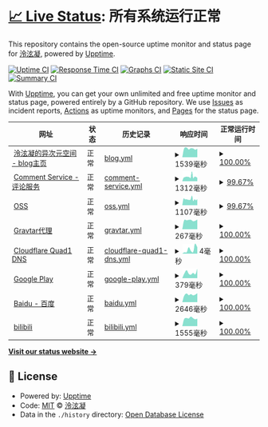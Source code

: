 # [📈 Live Status](https://status.lxnchan.cn): <!--live status--> **所有系统运行正常**

This repository contains the open-source uptime monitor and status page for [泠泫凝](https://LxnChan.cn), powered by [Upptime](https://github.com/upptime/upptime).

[![Uptime CI](https://github.com/LxnChan/status/workflows/Uptime%20CI/badge.svg)](https://github.com/LxnChan/status/actions?query=workflow%3A%22Uptime+CI%22)
[![Response Time CI](https://github.com/LxnChan/status/workflows/Response%20Time%20CI/badge.svg)](https://github.com/LxnChan/status/actions?query=workflow%3A%22Response+Time+CI%22)
[![Graphs CI](https://github.com/LxnChan/status/workflows/Graphs%20CI/badge.svg)](https://github.com/LxnChan/status/actions?query=workflow%3A%22Graphs+CI%22)
[![Static Site CI](https://github.com/LxnChan/status/workflows/Static%20Site%20CI/badge.svg)](https://github.com/LxnChan/status/actions?query=workflow%3A%22Static+Site+CI%22)
[![Summary CI](https://github.com/LxnChan/status/workflows/Summary%20CI/badge.svg)](https://github.com/LxnChan/status/actions?query=workflow%3A%22Summary+CI%22)

With [Upptime](https://upptime.js.org), you can get your own unlimited and free uptime monitor and status page, powered entirely by a GitHub repository. We use [Issues](https://github.com/LxnChan/status/issues) as incident reports, [Actions](https://github.com/LxnChan/status/actions) as uptime monitors, and [Pages](https://status.lxnchan.cn) for the status page.

<!--start: status pages-->
<!-- This summary is generated by Upptime (https://github.com/upptime/upptime) -->
<!-- Do not edit this manually, your changes will be overwritten -->
<!-- prettier-ignore -->
| 网址 | 状态 | 历史记录 | 响应时间 | 正常运行时间 |
| --- | ------ | ------- | ------------- | ------ |
| <img alt="" src="https://icons.duckduckgo.com/ip3/lxnchan.cn.ico" height="13"> [泠泫凝的异次元空间 - blog主页](https://lxnchan.cn) | 正常 | [blog.yml](https://github.com/LxnChan/status/commits/HEAD/history/blog.yml) | <details><summary><img alt="响应时间图表" src="./graphs/blog/response-time-week.png" height="20"> 1539毫秒</summary><br><a href="https://status.lxnchan.cn/history/blog"><img alt="响应时间 1653" src="https://img.shields.io/endpoint?url=https%3A%2F%2Fraw.githubusercontent.com%2FLxnChan%2Fstatus%2FHEAD%2Fapi%2Fblog%2Fresponse-time.json"></a><br><a href="https://status.lxnchan.cn/history/blog"><img alt="24 小时响应时间 1504" src="https://img.shields.io/endpoint?url=https%3A%2F%2Fraw.githubusercontent.com%2FLxnChan%2Fstatus%2FHEAD%2Fapi%2Fblog%2Fresponse-time-day.json"></a><br><a href="https://status.lxnchan.cn/history/blog"><img alt="7 天响应时间 1539" src="https://img.shields.io/endpoint?url=https%3A%2F%2Fraw.githubusercontent.com%2FLxnChan%2Fstatus%2FHEAD%2Fapi%2Fblog%2Fresponse-time-week.json"></a><br><a href="https://status.lxnchan.cn/history/blog"><img alt="30 天响应时间 1647" src="https://img.shields.io/endpoint?url=https%3A%2F%2Fraw.githubusercontent.com%2FLxnChan%2Fstatus%2FHEAD%2Fapi%2Fblog%2Fresponse-time-month.json"></a><br><a href="https://status.lxnchan.cn/history/blog"><img alt="1 年响应时间 1653" src="https://img.shields.io/endpoint?url=https%3A%2F%2Fraw.githubusercontent.com%2FLxnChan%2Fstatus%2FHEAD%2Fapi%2Fblog%2Fresponse-time-year.json"></a></details> | <details><summary><a href="https://status.lxnchan.cn/history/blog">100.00%</a></summary><a href="https://status.lxnchan.cn/history/blog"><img alt="正常运行时间 100.00%" src="https://img.shields.io/endpoint?url=https%3A%2F%2Fraw.githubusercontent.com%2FLxnChan%2Fstatus%2FHEAD%2Fapi%2Fblog%2Fuptime.json"></a><br><a href="https://status.lxnchan.cn/history/blog"><img alt="24 小时正常运行时间 100.00%" src="https://img.shields.io/endpoint?url=https%3A%2F%2Fraw.githubusercontent.com%2FLxnChan%2Fstatus%2FHEAD%2Fapi%2Fblog%2Fuptime-day.json"></a><br><a href="https://status.lxnchan.cn/history/blog"><img alt="7 天正常运行时间 100.00%" src="https://img.shields.io/endpoint?url=https%3A%2F%2Fraw.githubusercontent.com%2FLxnChan%2Fstatus%2FHEAD%2Fapi%2Fblog%2Fuptime-week.json"></a><br><a href="https://status.lxnchan.cn/history/blog"><img alt="30 天正常运行时间 100.00%" src="https://img.shields.io/endpoint?url=https%3A%2F%2Fraw.githubusercontent.com%2FLxnChan%2Fstatus%2FHEAD%2Fapi%2Fblog%2Fuptime-month.json"></a><br><a href="https://status.lxnchan.cn/history/blog"><img alt="1 年正常运行时间 100.00%" src="https://img.shields.io/endpoint?url=https%3A%2F%2Fraw.githubusercontent.com%2FLxnChan%2Fstatus%2FHEAD%2Fapi%2Fblog%2Fuptime-year.json"></a></details>
| <img alt="" src="https://icons.duckduckgo.com/ip3/comment.lxnchan.cn.ico" height="13"> [Comment Service - 评论服务](https://comment.lxnchan.cn) | 正常 | [comment-service.yml](https://github.com/LxnChan/status/commits/HEAD/history/comment-service.yml) | <details><summary><img alt="响应时间图表" src="./graphs/comment-service/response-time-week.png" height="20"> 1312毫秒</summary><br><a href="https://status.lxnchan.cn/history/comment-service"><img alt="响应时间 1209" src="https://img.shields.io/endpoint?url=https%3A%2F%2Fraw.githubusercontent.com%2FLxnChan%2Fstatus%2FHEAD%2Fapi%2Fcomment-service%2Fresponse-time.json"></a><br><a href="https://status.lxnchan.cn/history/comment-service"><img alt="24 小时响应时间 1210" src="https://img.shields.io/endpoint?url=https%3A%2F%2Fraw.githubusercontent.com%2FLxnChan%2Fstatus%2FHEAD%2Fapi%2Fcomment-service%2Fresponse-time-day.json"></a><br><a href="https://status.lxnchan.cn/history/comment-service"><img alt="7 天响应时间 1312" src="https://img.shields.io/endpoint?url=https%3A%2F%2Fraw.githubusercontent.com%2FLxnChan%2Fstatus%2FHEAD%2Fapi%2Fcomment-service%2Fresponse-time-week.json"></a><br><a href="https://status.lxnchan.cn/history/comment-service"><img alt="30 天响应时间 1199" src="https://img.shields.io/endpoint?url=https%3A%2F%2Fraw.githubusercontent.com%2FLxnChan%2Fstatus%2FHEAD%2Fapi%2Fcomment-service%2Fresponse-time-month.json"></a><br><a href="https://status.lxnchan.cn/history/comment-service"><img alt="1 年响应时间 1209" src="https://img.shields.io/endpoint?url=https%3A%2F%2Fraw.githubusercontent.com%2FLxnChan%2Fstatus%2FHEAD%2Fapi%2Fcomment-service%2Fresponse-time-year.json"></a></details> | <details><summary><a href="https://status.lxnchan.cn/history/comment-service">99.67%</a></summary><a href="https://status.lxnchan.cn/history/comment-service"><img alt="正常运行时间 99.36%" src="https://img.shields.io/endpoint?url=https%3A%2F%2Fraw.githubusercontent.com%2FLxnChan%2Fstatus%2FHEAD%2Fapi%2Fcomment-service%2Fuptime.json"></a><br><a href="https://status.lxnchan.cn/history/comment-service"><img alt="24 小时正常运行时间 99.56%" src="https://img.shields.io/endpoint?url=https%3A%2F%2Fraw.githubusercontent.com%2FLxnChan%2Fstatus%2FHEAD%2Fapi%2Fcomment-service%2Fuptime-day.json"></a><br><a href="https://status.lxnchan.cn/history/comment-service"><img alt="7 天正常运行时间 99.67%" src="https://img.shields.io/endpoint?url=https%3A%2F%2Fraw.githubusercontent.com%2FLxnChan%2Fstatus%2FHEAD%2Fapi%2Fcomment-service%2Fuptime-week.json"></a><br><a href="https://status.lxnchan.cn/history/comment-service"><img alt="30 天正常运行时间 99.28%" src="https://img.shields.io/endpoint?url=https%3A%2F%2Fraw.githubusercontent.com%2FLxnChan%2Fstatus%2FHEAD%2Fapi%2Fcomment-service%2Fuptime-month.json"></a><br><a href="https://status.lxnchan.cn/history/comment-service"><img alt="1 年正常运行时间 99.36%" src="https://img.shields.io/endpoint?url=https%3A%2F%2Fraw.githubusercontent.com%2FLxnChan%2Fstatus%2FHEAD%2Fapi%2Fcomment-service%2Fuptime-year.json"></a></details>
| <img alt="" src="https://icons.duckduckgo.com/ip3/bucket.lxnchan.cn.ico" height="13"> [OSS](https://bucket.lxnchan.cn/robots.txt) | 正常 | [oss.yml](https://github.com/LxnChan/status/commits/HEAD/history/oss.yml) | <details><summary><img alt="响应时间图表" src="./graphs/oss/response-time-week.png" height="20"> 1107毫秒</summary><br><a href="https://status.lxnchan.cn/history/oss"><img alt="响应时间 924" src="https://img.shields.io/endpoint?url=https%3A%2F%2Fraw.githubusercontent.com%2FLxnChan%2Fstatus%2FHEAD%2Fapi%2Foss%2Fresponse-time.json"></a><br><a href="https://status.lxnchan.cn/history/oss"><img alt="24 小时响应时间 1336" src="https://img.shields.io/endpoint?url=https%3A%2F%2Fraw.githubusercontent.com%2FLxnChan%2Fstatus%2FHEAD%2Fapi%2Foss%2Fresponse-time-day.json"></a><br><a href="https://status.lxnchan.cn/history/oss"><img alt="7 天响应时间 1107" src="https://img.shields.io/endpoint?url=https%3A%2F%2Fraw.githubusercontent.com%2FLxnChan%2Fstatus%2FHEAD%2Fapi%2Foss%2Fresponse-time-week.json"></a><br><a href="https://status.lxnchan.cn/history/oss"><img alt="30 天响应时间 1085" src="https://img.shields.io/endpoint?url=https%3A%2F%2Fraw.githubusercontent.com%2FLxnChan%2Fstatus%2FHEAD%2Fapi%2Foss%2Fresponse-time-month.json"></a><br><a href="https://status.lxnchan.cn/history/oss"><img alt="1 年响应时间 924" src="https://img.shields.io/endpoint?url=https%3A%2F%2Fraw.githubusercontent.com%2FLxnChan%2Fstatus%2FHEAD%2Fapi%2Foss%2Fresponse-time-year.json"></a></details> | <details><summary><a href="https://status.lxnchan.cn/history/oss">99.67%</a></summary><a href="https://status.lxnchan.cn/history/oss"><img alt="正常运行时间 99.37%" src="https://img.shields.io/endpoint?url=https%3A%2F%2Fraw.githubusercontent.com%2FLxnChan%2Fstatus%2FHEAD%2Fapi%2Foss%2Fuptime.json"></a><br><a href="https://status.lxnchan.cn/history/oss"><img alt="24 小时正常运行时间 99.58%" src="https://img.shields.io/endpoint?url=https%3A%2F%2Fraw.githubusercontent.com%2FLxnChan%2Fstatus%2FHEAD%2Fapi%2Foss%2Fuptime-day.json"></a><br><a href="https://status.lxnchan.cn/history/oss"><img alt="7 天正常运行时间 99.67%" src="https://img.shields.io/endpoint?url=https%3A%2F%2Fraw.githubusercontent.com%2FLxnChan%2Fstatus%2FHEAD%2Fapi%2Foss%2Fuptime-week.json"></a><br><a href="https://status.lxnchan.cn/history/oss"><img alt="30 天正常运行时间 99.29%" src="https://img.shields.io/endpoint?url=https%3A%2F%2Fraw.githubusercontent.com%2FLxnChan%2Fstatus%2FHEAD%2Fapi%2Foss%2Fuptime-month.json"></a><br><a href="https://status.lxnchan.cn/history/oss"><img alt="1 年正常运行时间 99.37%" src="https://img.shields.io/endpoint?url=https%3A%2F%2Fraw.githubusercontent.com%2FLxnChan%2Fstatus%2FHEAD%2Fapi%2Foss%2Fuptime-year.json"></a></details>
| <img alt="" src="https://icons.duckduckgo.com/ip3/gravatar.arlxn.top.ico" height="13"> [Gravtar代理](https://gravatar.arlxn.top) | 正常 | [gravtar.yml](https://github.com/LxnChan/status/commits/HEAD/history/gravtar.yml) | <details><summary><img alt="响应时间图表" src="./graphs/gravtar/response-time-week.png" height="20"> 267毫秒</summary><br><a href="https://status.lxnchan.cn/history/gravtar"><img alt="响应时间 262" src="https://img.shields.io/endpoint?url=https%3A%2F%2Fraw.githubusercontent.com%2FLxnChan%2Fstatus%2FHEAD%2Fapi%2Fgravtar%2Fresponse-time.json"></a><br><a href="https://status.lxnchan.cn/history/gravtar"><img alt="24 小时响应时间 287" src="https://img.shields.io/endpoint?url=https%3A%2F%2Fraw.githubusercontent.com%2FLxnChan%2Fstatus%2FHEAD%2Fapi%2Fgravtar%2Fresponse-time-day.json"></a><br><a href="https://status.lxnchan.cn/history/gravtar"><img alt="7 天响应时间 267" src="https://img.shields.io/endpoint?url=https%3A%2F%2Fraw.githubusercontent.com%2FLxnChan%2Fstatus%2FHEAD%2Fapi%2Fgravtar%2Fresponse-time-week.json"></a><br><a href="https://status.lxnchan.cn/history/gravtar"><img alt="30 天响应时间 295" src="https://img.shields.io/endpoint?url=https%3A%2F%2Fraw.githubusercontent.com%2FLxnChan%2Fstatus%2FHEAD%2Fapi%2Fgravtar%2Fresponse-time-month.json"></a><br><a href="https://status.lxnchan.cn/history/gravtar"><img alt="1 年响应时间 257" src="https://img.shields.io/endpoint?url=https%3A%2F%2Fraw.githubusercontent.com%2FLxnChan%2Fstatus%2FHEAD%2Fapi%2Fgravtar%2Fresponse-time-year.json"></a></details> | <details><summary><a href="https://status.lxnchan.cn/history/gravtar">100.00%</a></summary><a href="https://status.lxnchan.cn/history/gravtar"><img alt="正常运行时间 100.00%" src="https://img.shields.io/endpoint?url=https%3A%2F%2Fraw.githubusercontent.com%2FLxnChan%2Fstatus%2FHEAD%2Fapi%2Fgravtar%2Fuptime.json"></a><br><a href="https://status.lxnchan.cn/history/gravtar"><img alt="24 小时正常运行时间 100.00%" src="https://img.shields.io/endpoint?url=https%3A%2F%2Fraw.githubusercontent.com%2FLxnChan%2Fstatus%2FHEAD%2Fapi%2Fgravtar%2Fuptime-day.json"></a><br><a href="https://status.lxnchan.cn/history/gravtar"><img alt="7 天正常运行时间 100.00%" src="https://img.shields.io/endpoint?url=https%3A%2F%2Fraw.githubusercontent.com%2FLxnChan%2Fstatus%2FHEAD%2Fapi%2Fgravtar%2Fuptime-week.json"></a><br><a href="https://status.lxnchan.cn/history/gravtar"><img alt="30 天正常运行时间 100.00%" src="https://img.shields.io/endpoint?url=https%3A%2F%2Fraw.githubusercontent.com%2FLxnChan%2Fstatus%2FHEAD%2Fapi%2Fgravtar%2Fuptime-month.json"></a><br><a href="https://status.lxnchan.cn/history/gravtar"><img alt="1 年正常运行时间 100.00%" src="https://img.shields.io/endpoint?url=https%3A%2F%2Fraw.githubusercontent.com%2FLxnChan%2Fstatus%2FHEAD%2Fapi%2Fgravtar%2Fuptime-year.json"></a></details>
| <img alt="" src="https://icons.duckduckgo.com/ip3/null.ico" height="13"> [Cloudflare Quad1 DNS](1.1.1.1) | 正常 | [cloudflare-quad1-dns.yml](https://github.com/LxnChan/status/commits/HEAD/history/cloudflare-quad1-dns.yml) | <details><summary><img alt="响应时间图表" src="./graphs/cloudflare-quad1-dns/response-time-week.png" height="20"> 4毫秒</summary><br><a href="https://status.lxnchan.cn/history/cloudflare-quad1-dns"><img alt="响应时间 19" src="https://img.shields.io/endpoint?url=https%3A%2F%2Fraw.githubusercontent.com%2FLxnChan%2Fstatus%2FHEAD%2Fapi%2Fcloudflare-quad1-dns%2Fresponse-time.json"></a><br><a href="https://status.lxnchan.cn/history/cloudflare-quad1-dns"><img alt="24 小时响应时间 6" src="https://img.shields.io/endpoint?url=https%3A%2F%2Fraw.githubusercontent.com%2FLxnChan%2Fstatus%2FHEAD%2Fapi%2Fcloudflare-quad1-dns%2Fresponse-time-day.json"></a><br><a href="https://status.lxnchan.cn/history/cloudflare-quad1-dns"><img alt="7 天响应时间 4" src="https://img.shields.io/endpoint?url=https%3A%2F%2Fraw.githubusercontent.com%2FLxnChan%2Fstatus%2FHEAD%2Fapi%2Fcloudflare-quad1-dns%2Fresponse-time-week.json"></a><br><a href="https://status.lxnchan.cn/history/cloudflare-quad1-dns"><img alt="30 天响应时间 5" src="https://img.shields.io/endpoint?url=https%3A%2F%2Fraw.githubusercontent.com%2FLxnChan%2Fstatus%2FHEAD%2Fapi%2Fcloudflare-quad1-dns%2Fresponse-time-month.json"></a><br><a href="https://status.lxnchan.cn/history/cloudflare-quad1-dns"><img alt="1 年响应时间 19" src="https://img.shields.io/endpoint?url=https%3A%2F%2Fraw.githubusercontent.com%2FLxnChan%2Fstatus%2FHEAD%2Fapi%2Fcloudflare-quad1-dns%2Fresponse-time-year.json"></a></details> | <details><summary><a href="https://status.lxnchan.cn/history/cloudflare-quad1-dns">100.00%</a></summary><a href="https://status.lxnchan.cn/history/cloudflare-quad1-dns"><img alt="正常运行时间 100.00%" src="https://img.shields.io/endpoint?url=https%3A%2F%2Fraw.githubusercontent.com%2FLxnChan%2Fstatus%2FHEAD%2Fapi%2Fcloudflare-quad1-dns%2Fuptime.json"></a><br><a href="https://status.lxnchan.cn/history/cloudflare-quad1-dns"><img alt="24 小时正常运行时间 100.00%" src="https://img.shields.io/endpoint?url=https%3A%2F%2Fraw.githubusercontent.com%2FLxnChan%2Fstatus%2FHEAD%2Fapi%2Fcloudflare-quad1-dns%2Fuptime-day.json"></a><br><a href="https://status.lxnchan.cn/history/cloudflare-quad1-dns"><img alt="7 天正常运行时间 100.00%" src="https://img.shields.io/endpoint?url=https%3A%2F%2Fraw.githubusercontent.com%2FLxnChan%2Fstatus%2FHEAD%2Fapi%2Fcloudflare-quad1-dns%2Fuptime-week.json"></a><br><a href="https://status.lxnchan.cn/history/cloudflare-quad1-dns"><img alt="30 天正常运行时间 100.00%" src="https://img.shields.io/endpoint?url=https%3A%2F%2Fraw.githubusercontent.com%2FLxnChan%2Fstatus%2FHEAD%2Fapi%2Fcloudflare-quad1-dns%2Fuptime-month.json"></a><br><a href="https://status.lxnchan.cn/history/cloudflare-quad1-dns"><img alt="1 年正常运行时间 100.00%" src="https://img.shields.io/endpoint?url=https%3A%2F%2Fraw.githubusercontent.com%2FLxnChan%2Fstatus%2FHEAD%2Fapi%2Fcloudflare-quad1-dns%2Fuptime-year.json"></a></details>
| <img alt="" src="https://icons.duckduckgo.com/ip3/play.google.com.ico" height="13"> [Google Play](https://play.google.com) | 正常 | [google-play.yml](https://github.com/LxnChan/status/commits/HEAD/history/google-play.yml) | <details><summary><img alt="响应时间图表" src="./graphs/google-play/response-time-week.png" height="20"> 379毫秒</summary><br><a href="https://status.lxnchan.cn/history/google-play"><img alt="响应时间 410" src="https://img.shields.io/endpoint?url=https%3A%2F%2Fraw.githubusercontent.com%2FLxnChan%2Fstatus%2FHEAD%2Fapi%2Fgoogle-play%2Fresponse-time.json"></a><br><a href="https://status.lxnchan.cn/history/google-play"><img alt="24 小时响应时间 638" src="https://img.shields.io/endpoint?url=https%3A%2F%2Fraw.githubusercontent.com%2FLxnChan%2Fstatus%2FHEAD%2Fapi%2Fgoogle-play%2Fresponse-time-day.json"></a><br><a href="https://status.lxnchan.cn/history/google-play"><img alt="7 天响应时间 379" src="https://img.shields.io/endpoint?url=https%3A%2F%2Fraw.githubusercontent.com%2FLxnChan%2Fstatus%2FHEAD%2Fapi%2Fgoogle-play%2Fresponse-time-week.json"></a><br><a href="https://status.lxnchan.cn/history/google-play"><img alt="30 天响应时间 406" src="https://img.shields.io/endpoint?url=https%3A%2F%2Fraw.githubusercontent.com%2FLxnChan%2Fstatus%2FHEAD%2Fapi%2Fgoogle-play%2Fresponse-time-month.json"></a><br><a href="https://status.lxnchan.cn/history/google-play"><img alt="1 年响应时间 410" src="https://img.shields.io/endpoint?url=https%3A%2F%2Fraw.githubusercontent.com%2FLxnChan%2Fstatus%2FHEAD%2Fapi%2Fgoogle-play%2Fresponse-time-year.json"></a></details> | <details><summary><a href="https://status.lxnchan.cn/history/google-play">100.00%</a></summary><a href="https://status.lxnchan.cn/history/google-play"><img alt="正常运行时间 100.00%" src="https://img.shields.io/endpoint?url=https%3A%2F%2Fraw.githubusercontent.com%2FLxnChan%2Fstatus%2FHEAD%2Fapi%2Fgoogle-play%2Fuptime.json"></a><br><a href="https://status.lxnchan.cn/history/google-play"><img alt="24 小时正常运行时间 100.00%" src="https://img.shields.io/endpoint?url=https%3A%2F%2Fraw.githubusercontent.com%2FLxnChan%2Fstatus%2FHEAD%2Fapi%2Fgoogle-play%2Fuptime-day.json"></a><br><a href="https://status.lxnchan.cn/history/google-play"><img alt="7 天正常运行时间 100.00%" src="https://img.shields.io/endpoint?url=https%3A%2F%2Fraw.githubusercontent.com%2FLxnChan%2Fstatus%2FHEAD%2Fapi%2Fgoogle-play%2Fuptime-week.json"></a><br><a href="https://status.lxnchan.cn/history/google-play"><img alt="30 天正常运行时间 100.00%" src="https://img.shields.io/endpoint?url=https%3A%2F%2Fraw.githubusercontent.com%2FLxnChan%2Fstatus%2FHEAD%2Fapi%2Fgoogle-play%2Fuptime-month.json"></a><br><a href="https://status.lxnchan.cn/history/google-play"><img alt="1 年正常运行时间 100.00%" src="https://img.shields.io/endpoint?url=https%3A%2F%2Fraw.githubusercontent.com%2FLxnChan%2Fstatus%2FHEAD%2Fapi%2Fgoogle-play%2Fuptime-year.json"></a></details>
| <img alt="" src="https://icons.duckduckgo.com/ip3/www.baidu.com.ico" height="13"> [Baidu - 百度](https://www.baidu.com) | 正常 | [baidu.yml](https://github.com/LxnChan/status/commits/HEAD/history/baidu.yml) | <details><summary><img alt="响应时间图表" src="./graphs/baidu/response-time-week.png" height="20"> 2646毫秒</summary><br><a href="https://status.lxnchan.cn/history/baidu"><img alt="响应时间 2352" src="https://img.shields.io/endpoint?url=https%3A%2F%2Fraw.githubusercontent.com%2FLxnChan%2Fstatus%2FHEAD%2Fapi%2Fbaidu%2Fresponse-time.json"></a><br><a href="https://status.lxnchan.cn/history/baidu"><img alt="24 小时响应时间 3069" src="https://img.shields.io/endpoint?url=https%3A%2F%2Fraw.githubusercontent.com%2FLxnChan%2Fstatus%2FHEAD%2Fapi%2Fbaidu%2Fresponse-time-day.json"></a><br><a href="https://status.lxnchan.cn/history/baidu"><img alt="7 天响应时间 2646" src="https://img.shields.io/endpoint?url=https%3A%2F%2Fraw.githubusercontent.com%2FLxnChan%2Fstatus%2FHEAD%2Fapi%2Fbaidu%2Fresponse-time-week.json"></a><br><a href="https://status.lxnchan.cn/history/baidu"><img alt="30 天响应时间 2478" src="https://img.shields.io/endpoint?url=https%3A%2F%2Fraw.githubusercontent.com%2FLxnChan%2Fstatus%2FHEAD%2Fapi%2Fbaidu%2Fresponse-time-month.json"></a><br><a href="https://status.lxnchan.cn/history/baidu"><img alt="1 年响应时间 2403" src="https://img.shields.io/endpoint?url=https%3A%2F%2Fraw.githubusercontent.com%2FLxnChan%2Fstatus%2FHEAD%2Fapi%2Fbaidu%2Fresponse-time-year.json"></a></details> | <details><summary><a href="https://status.lxnchan.cn/history/baidu">100.00%</a></summary><a href="https://status.lxnchan.cn/history/baidu"><img alt="正常运行时间 99.87%" src="https://img.shields.io/endpoint?url=https%3A%2F%2Fraw.githubusercontent.com%2FLxnChan%2Fstatus%2FHEAD%2Fapi%2Fbaidu%2Fuptime.json"></a><br><a href="https://status.lxnchan.cn/history/baidu"><img alt="24 小时正常运行时间 100.00%" src="https://img.shields.io/endpoint?url=https%3A%2F%2Fraw.githubusercontent.com%2FLxnChan%2Fstatus%2FHEAD%2Fapi%2Fbaidu%2Fuptime-day.json"></a><br><a href="https://status.lxnchan.cn/history/baidu"><img alt="7 天正常运行时间 100.00%" src="https://img.shields.io/endpoint?url=https%3A%2F%2Fraw.githubusercontent.com%2FLxnChan%2Fstatus%2FHEAD%2Fapi%2Fbaidu%2Fuptime-week.json"></a><br><a href="https://status.lxnchan.cn/history/baidu"><img alt="30 天正常运行时间 100.00%" src="https://img.shields.io/endpoint?url=https%3A%2F%2Fraw.githubusercontent.com%2FLxnChan%2Fstatus%2FHEAD%2Fapi%2Fbaidu%2Fuptime-month.json"></a><br><a href="https://status.lxnchan.cn/history/baidu"><img alt="1 年正常运行时间 100.00%" src="https://img.shields.io/endpoint?url=https%3A%2F%2Fraw.githubusercontent.com%2FLxnChan%2Fstatus%2FHEAD%2Fapi%2Fbaidu%2Fuptime-year.json"></a></details>
| <img alt="" src="https://icons.duckduckgo.com/ip3/api.bilibili.com.ico" height="13"> [bilibili](https://api.bilibili.com) | 正常 | [bilibili.yml](https://github.com/LxnChan/status/commits/HEAD/history/bilibili.yml) | <details><summary><img alt="响应时间图表" src="./graphs/bilibili/response-time-week.png" height="20"> 1555毫秒</summary><br><a href="https://status.lxnchan.cn/history/bilibili"><img alt="响应时间 1426" src="https://img.shields.io/endpoint?url=https%3A%2F%2Fraw.githubusercontent.com%2FLxnChan%2Fstatus%2FHEAD%2Fapi%2Fbilibili%2Fresponse-time.json"></a><br><a href="https://status.lxnchan.cn/history/bilibili"><img alt="24 小时响应时间 1472" src="https://img.shields.io/endpoint?url=https%3A%2F%2Fraw.githubusercontent.com%2FLxnChan%2Fstatus%2FHEAD%2Fapi%2Fbilibili%2Fresponse-time-day.json"></a><br><a href="https://status.lxnchan.cn/history/bilibili"><img alt="7 天响应时间 1555" src="https://img.shields.io/endpoint?url=https%3A%2F%2Fraw.githubusercontent.com%2FLxnChan%2Fstatus%2FHEAD%2Fapi%2Fbilibili%2Fresponse-time-week.json"></a><br><a href="https://status.lxnchan.cn/history/bilibili"><img alt="30 天响应时间 1472" src="https://img.shields.io/endpoint?url=https%3A%2F%2Fraw.githubusercontent.com%2FLxnChan%2Fstatus%2FHEAD%2Fapi%2Fbilibili%2Fresponse-time-month.json"></a><br><a href="https://status.lxnchan.cn/history/bilibili"><img alt="1 年响应时间 1426" src="https://img.shields.io/endpoint?url=https%3A%2F%2Fraw.githubusercontent.com%2FLxnChan%2Fstatus%2FHEAD%2Fapi%2Fbilibili%2Fresponse-time-year.json"></a></details> | <details><summary><a href="https://status.lxnchan.cn/history/bilibili">100.00%</a></summary><a href="https://status.lxnchan.cn/history/bilibili"><img alt="正常运行时间 100.00%" src="https://img.shields.io/endpoint?url=https%3A%2F%2Fraw.githubusercontent.com%2FLxnChan%2Fstatus%2FHEAD%2Fapi%2Fbilibili%2Fuptime.json"></a><br><a href="https://status.lxnchan.cn/history/bilibili"><img alt="24 小时正常运行时间 100.00%" src="https://img.shields.io/endpoint?url=https%3A%2F%2Fraw.githubusercontent.com%2FLxnChan%2Fstatus%2FHEAD%2Fapi%2Fbilibili%2Fuptime-day.json"></a><br><a href="https://status.lxnchan.cn/history/bilibili"><img alt="7 天正常运行时间 100.00%" src="https://img.shields.io/endpoint?url=https%3A%2F%2Fraw.githubusercontent.com%2FLxnChan%2Fstatus%2FHEAD%2Fapi%2Fbilibili%2Fuptime-week.json"></a><br><a href="https://status.lxnchan.cn/history/bilibili"><img alt="30 天正常运行时间 100.00%" src="https://img.shields.io/endpoint?url=https%3A%2F%2Fraw.githubusercontent.com%2FLxnChan%2Fstatus%2FHEAD%2Fapi%2Fbilibili%2Fuptime-month.json"></a><br><a href="https://status.lxnchan.cn/history/bilibili"><img alt="1 年正常运行时间 100.00%" src="https://img.shields.io/endpoint?url=https%3A%2F%2Fraw.githubusercontent.com%2FLxnChan%2Fstatus%2FHEAD%2Fapi%2Fbilibili%2Fuptime-year.json"></a></details>

<!--end: status pages-->

[**Visit our status website →**](https://status.lxnchan.cn)

## 📄 License

- Powered by: [Upptime](https://github.com/upptime/upptime)
- Code: [MIT](./LICENSE) © [泠泫凝](https://LxnChan.cn)
- Data in the `./history` directory: [Open Database License](https://opendatacommons.org/licenses/odbl/1-0/)
